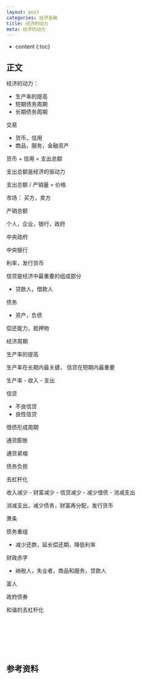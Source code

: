 ```yaml
---
layout: post
categories: 经济金融
title: 经济的动力
meta: 经济的动力
---
```

* content
{:toc}

## 正文

经济的动力：
* 生产率的提高
* 短期债务周期
* 长期债务周期

交易
* 货币，信用
* 商品，服务，金融资产

货币 + 信用 = 支出总额

支出总额是经济的驱动力

支出总额 / 产销量 = 价格

市场：
买方，卖方

产销总额

个人，企业，银行，政府

中央政府

中央银行

利率，发行货币

信贷是经济中最重要的组成部分
* 贷款人，借款人

债务
* 资产，负债

偿还能力，抵押物

经济周期

生产率的提高

生产率在长期内最关键，
信贷在短期内最重要

生产率 - 收入 - 支出

信贷
* 不良信贷
* 良性信贷

借债形成周期

通货膨胀

通货紧缩

债务负担

去杠杆化

收入减少 - 财富减少 - 信贷减少 - 减少借债 - 消减支出

消减支出，减少债务，财富再分配，发行货币

萧条

债务重组
* 减少还款，延长偿还期，降低利率

财政赤字
* 纳税人，失业者，商品和服务，贷款人

富人

政府债券

和谐的去杠杆化

<br/><br/><br/><br/><br/>
## 参考资料


